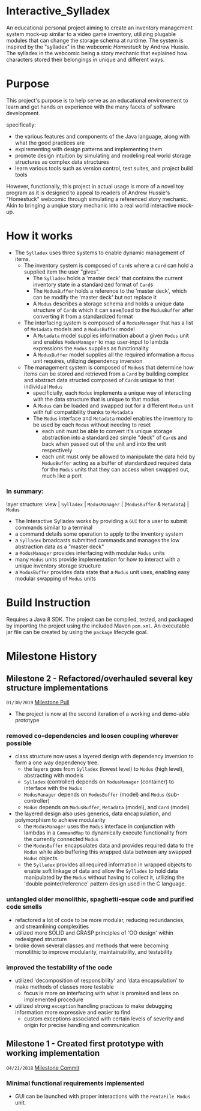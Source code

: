 # Interactive_Sylladex
An educational personal project aiming to create an inventory management system mock-up similar to a video game inventory, utilizing plugable modules that can change the storage schema at runtime. The system is inspired by the "sylladex" in the webcomic *Homestuck* by Andrew Hussie. The sylladex in the webcomic being a story mechanic that explained how characters stored their belongings in unique and different ways.

# Purpose
This project's purpose is to help serve as an educational environement to learn and get hands on experience with the many facets of software development.

specifically:
- the various features and components of the Java language, along with what the good practices are
- expirementing with design patterns and implementing them
- promote design intuition by simulating and modeling real world storage structures as complex data structures
- learn various tools such as version control, test suites, and project build tools

However, functionally, this project in actual usage is more of a novel toy program as it is designed to appeal to readers of Andrew Hussie's "Homestuck" webcomic through simulating a referenced story mechanic. Akin to bringing a unqiue story mechanic into a real world interactive mock-up.

# How it works
- The `Sylladex` uses three systems to enable dynamic management of items. 
  - The inventory system is composed of `Card`s where a `Card` can hold a supplied item the user "gives". 
    - The `Sylladex` holds a 'master deck' that contains the current inventory state in a standardized format of `Card`s
    - The `ModusBuffer` holds a reference to the 'master deck', which can be modify the 'master deck' but not replace it
    - A `Modus` describes a storage schema and holds a unique data structure of `Card`s which it can save/load to the `ModusBuffer` after converting it from a standardized format
  - The interfacing system is composed of a `ModusManager` that has a list of `Metadata` models and a `ModusBuffer` model
    - A `Metadata` model supplies information about a given `Modus` unit and enables `ModusManager` to map user-input to lambda expressions the `Modus` supplies as functionality
    - A `ModusBuffer` model supplies all the required information a `Modus` unit requires, utilizing dependency inversion
  - The management system is composed of `Modus`s that determine how items can be stored and retrieved from a `Card` by building complex and abstract data structed composed of `Card`s unique to that individual `Modus` 
    - specificially, each `Modus` implements a unique way of interacting with the data structure that is unique to that modus 
    - A `Modus` can be loaded and swapped out for a different `Modus` unit with full compatibility thanks to `Metadata`
    - The `Modus` interface and `Metadata` model enables the inventory to be used by each `Modus` without needing to reset
      - each unit must be able to convert it's unique storage abstraction into a standardized simple "deck" of `Card`s and back when passed out of the unit and into the unit respectively
      - each unit must only be allowed to manipulate the data held by `ModusBuffer` acting as a buffer of standardized required data for the `Modus` units that they can access when swapped out, much like a port

### In summary: 
layer structure: view | `Sylladex` | `ModusManager` | (`ModusBuffer` & `Metadata`) | `Modus` 
- The Interactive Sylladex works by providing a `GUI` for a user to submit commands similar to a terminal
- a command details some operation to apply to the inventory system
- a `Sylladex` broadcasts submitted commands and manages the low abstraction data as a "master deck"
- a `ModusManager` provides interfacing with modular `Modus` units
- many `Modus` units provide implementation for how to interact with a unique inventory storage structure 
- a `ModusBuffer` provides data state that a `Modus` unit uses, enabling easy modular swapping of `Modus` units

# Build Instruction
Requires a Java 8 SDK.
The project can be compiled, tested, and packaged by importing the project using the included Maven `pom.xml`. An executable jar file can be created by using the `package` lifecycle goal.

# Milestone History
## Milestone 2 - Refactored/overhauled several key structure implementations 
`01/30/2019` [Milestone Pull](https://github.com/crimsonFig/Interactive_Sylladex/pull/1)
- The project is now at the second iteration of a working and demo-able prototype
### removed co-dependencies and loosen coupling wherever possible
- class structure now uses a layered design with dependency inversion to form a one way dependency tree. 
  - the layers goes from `Sylladex` (lowest level) to `Modus` (high level), abstracting with models
  - `Sylladex` (controller) depends on `ModusManager` (container) to interface with the `Modus`
  - `ModusManager` depends on `ModusBuffer` (model) and `Modus` (sub-controller)
  - `Modus` depends on `ModusBuffer`, `Metadata` (model), and `Card` (model)
- the layered design also uses generics, data encapsulation, and polymorphism to achieve modularity
  - the `ModusManager` uses the `Modus` interface in conjunction with lambdas in a `CommandMap` to dynamically execute functionality from the currently connected `Modus`
  - the `ModusBuffer` encapsulates data and provides required data to the `Modus` while also buffering this wrapped data between any swapped `Modus` objects.
  - the `Sylladex` provides all required information in wrapped objects to enable soft linkage of data and allow the `Sylladex` to hold data manipulated by the `Modus` without having to collect it, utilizing the 'double pointer/reference' pattern design used in the C language.
### untangled older monolithic, spaghetti-esque code and purified code smells
- refactored a lot of code to be more modular, reducing redundancies, and streamlining complexities
- utilized more SOLID and GRASP principles of 'OO design' within redesigned structure
- broke down several classes and methods that were becoming monolithic to improve modularity, maintainability, and testability
### improved the testability of the code
- utilized 'decomposition of responsibility' and 'data encapsulation' to make methods of classes more testable 
  - focus is more on interfacing with what is promised and less on implemented procedure
- utilized strong `exception` handling practices to make debugging information more expressive and easier to find
  - custom exceptions associated with certain levels of severity and origin for precise handling and communication
## Milestone 1 - Created first prototype with working implementation
`04/21/2018` [Milestone Commit](https://github.com/crimsonFig/Interactive_Sylladex/commit/f8b0dbb654ff14b16f220137340476e23c748782)
### Minimal functional requirements implemented
- GUI can be launched with proper interactions with the `PentaFile Modus` unit.
